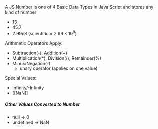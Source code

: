 A JS Number is one of 4 Basic Data Types in Java Script and stores any kind of number
- 13
- 45.7
- $2.99e8$ (scientific = $2.99 \times 10^8$)

Arithmetic Operators Apply:
- Subtraction(-), Addition(+)
- Multiplication(\*), Division(/), Remainder(%)
- Minus/Negation(-)
	- unary operator (applies on one value)

Special Values:
- Infinity/-Infinity
- [[NaN]]

##### Other Values Converted to Number
- null $\to$ 0
- undefined $\to$ NaN

